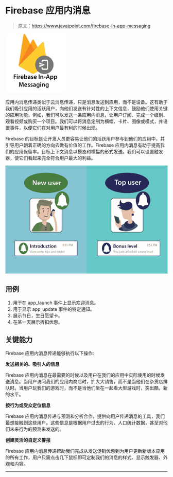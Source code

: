 # Firebase 应用内消息

> 原文：<https://www.javatpoint.com/firebase-in-app-messaging>

![Firebase In-App Messaging](img/d5d06c1b3d5db4af5150fba465bf902b.png)

应用内消息传递类似于云消息传递，只是消息发送到应用，而不是设备。这有助于我们吸引应用的活跃用户，向他们发送有针对性的上下文信息，鼓励他们使用关键的应用功能。例如，我们可以发送一条应用内消息，让用户订阅、完成一个级别、观看视频或购买一个项目。我们可以将消息定制为横幅、卡片、图像或模式，并设置事件，以便它们在对用户最有利的时候出现。

Firebase 的目标是让开发人员更容易让他们的活跃用户参与到他们的应用中，并引导用户朝着正确的方向去做有价值的工作。Firebase 应用内消息有助于提高我们的应用保留率。目标上下文消息以模态和横幅的形式发送。我们可以设置触发器，使它们看起来完全符合用户最大的利益。

![Firebase In-App Messaging](img/1054b6c5ef0d9826d7f73c9f0136d659.png)

## 用例

1.  用于在 app_launch 事件上显示欢迎消息。
2.  用于显示 app_update 事件的特定通知。
3.  展示节日，生日愿望卡。
4.  在某一天展示折扣优惠。

## 关键能力

Firebase 应用内消息传递能够执行以下操作:

**发送相关的、吸引人的信息**

Firebase 应用内消息在最需要的时候以及用户在我们的应用中实际使用的时候发送消息。当用户访问我们的应用内商店时，扩大大销售，而不是当他们在杂货店排队时。当用户玩我们的游戏时，而不是当他们坐在一起看大型游戏时，突出酷，新的水平。

**按行为或受众定位信息**

Firebase 应用内消息传递与预测和分析合作，提供向用户传递消息的工具，我们最想接触到这些用户。这些信息是根据用户过去的行为、人口统计数据，甚至对他们未来行为的预测来发送的。

**创建灵活的自定义警报**

Firebase 应用内消息传递帮助我们完成从发送促销优惠到为用户更新新版本应用的所有工作，用户只需点击几下鼠标即可定制我们的消息的样式、显示触发器、外观和内容。

* * *